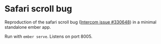 # Safari scroll bug

Reproduction of the safari scroll bug
([Intercom issue #330648](https://github.com/intercom/intercom/issues/330648))
in a minimal standalone ember app.

Run with `ember serve`. Listens on port 8005.
